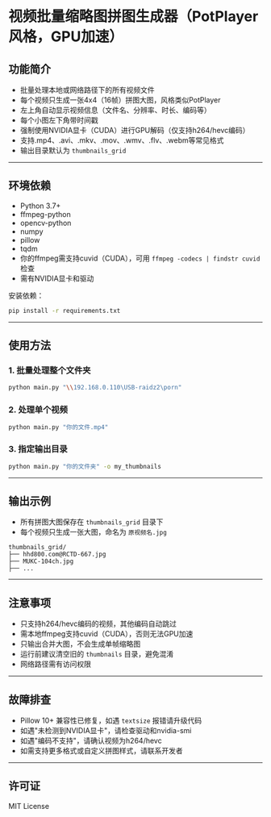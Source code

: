 # 视频批量缩略图拼图生成器（PotPlayer风格，GPU加速）

## 功能简介

- 批量处理本地或网络路径下的所有视频文件
- 每个视频只生成一张4x4（16帧）拼图大图，风格类似PotPlayer
- 左上角自动显示视频信息（文件名、分辨率、时长、编码等）
- 每个小图左下角带时间戳
- 强制使用NVIDIA显卡（CUDA）进行GPU解码（仅支持h264/hevc编码）
- 支持.mp4、.avi、.mkv、.mov、.wmv、.flv、.webm等常见格式
- 输出目录默认为 `thumbnails_grid`

---

## 环境依赖

- Python 3.7+
- ffmpeg-python
- opencv-python
- numpy
- pillow
- tqdm
- 你的ffmpeg需支持cuvid（CUDA），可用 `ffmpeg -codecs | findstr cuvid` 检查
- 需有NVIDIA显卡和驱动

安装依赖：
```bash
pip install -r requirements.txt
```

---

## 使用方法

### 1. 批量处理整个文件夹
```bash
python main.py "\\192.168.0.110\USB-raidz2\porn"
```

### 2. 处理单个视频
```bash
python main.py "你的文件.mp4"
```

### 3. 指定输出目录
```bash
python main.py "你的文件夹" -o my_thumbnails
```

---

## 输出示例

- 所有拼图大图保存在 `thumbnails_grid` 目录下
- 每个视频只生成一张大图，命名为 `原视频名.jpg`

```
thumbnails_grid/
├── hhd800.com@RCTD-667.jpg
├── MUKC-104ch.jpg
├── ...
```

---

## 注意事项

- 只支持h264/hevc编码的视频，其他编码自动跳过
- 需本地ffmpeg支持cuvid（CUDA），否则无法GPU加速
- 只输出合并大图，不会生成单帧缩略图
- 运行前建议清空旧的 `thumbnails` 目录，避免混淆
- 网络路径需有访问权限

---

## 故障排查

- Pillow 10+ 兼容性已修复，如遇 `textsize` 报错请升级代码
- 如遇"未检测到NVIDIA显卡"，请检查驱动和nvidia-smi
- 如遇"编码不支持"，请确认视频为h264/hevc
- 如需支持更多格式或自定义拼图样式，请联系开发者

---

## 许可证

MIT License 